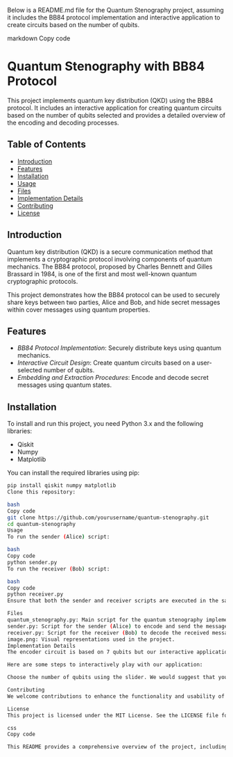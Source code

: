 Below is a README.md file for the Quantum Stenography project, assuming it includes the BB84 protocol implementation and interactive application to create circuits based on the number of qubits.

markdown
Copy code
# Quantum Stenography with BB84 Protocol

This project implements quantum key distribution (QKD) using the BB84 protocol. It includes an interactive application for creating quantum circuits based on the number of qubits selected and provides a detailed overview of the encoding and decoding processes.

## Table of Contents
- [Introduction](#introduction)
- [Features](#features)
- [Installation](#installation)
- [Usage](#usage)
- [Files](#files)
- [Implementation Details](#implementation-details)
- [Contributing](#contributing)
- [License](#license)

## Introduction

Quantum key distribution (QKD) is a secure communication method that implements a cryptographic protocol involving components of quantum mechanics. The BB84 protocol, proposed by Charles Bennett and Gilles Brassard in 1984, is one of the first and most well-known quantum cryptographic protocols.

This project demonstrates how the BB84 protocol can be used to securely share keys between two parties, Alice and Bob, and hide secret messages within cover messages using quantum properties.

## Features

- *BB84 Protocol Implementation*: Securely distribute keys using quantum mechanics.
- *Interactive Circuit Design*: Create quantum circuits based on a user-selected number of qubits.
- *Embedding and Extraction Procedures*: Encode and decode secret messages using quantum states.

## Installation

To install and run this project, you need Python 3.x and the following libraries:
- Qiskit
- Numpy
- Matplotlib

You can install the required libraries using pip:
```bash
pip install qiskit numpy matplotlib
Clone this repository:

bash
Copy code
git clone https://github.com/yourusername/quantum-stenography.git
cd quantum-stenography
Usage
To run the sender (Alice) script:

bash
Copy code
python sender.py
To run the receiver (Bob) script:

bash
Copy code
python receiver.py
Ensure that both the sender and receiver scripts are executed in the same environment to facilitate the quantum key distribution.

Files
quantum_stenography.py: Main script for the quantum stenography implementation.
sender.py: Script for the sender (Alice) to encode and send the message.
receiver.py: Script for the receiver (Bob) to decode the received message.
image.png: Visual representations used in the project.
Implementation Details
The encoder circuit is based on 7 qubits but our interactive application has an option to create circuits based on the number of qubits selected and view them instantaneously.

Here are some steps to interactively play with our application:

Choose the number of qubits using the slider. We would suggest that you choose 7 for the encoding and decoding scheme to work flawlessly. You can also test out other number of qubits to view the generated circuit.

Contributing
We welcome contributions to enhance the functionality and usability of this project. To contribute, please fork the repository, create a new branch, and submit a pull request. Make sure to provide a detailed description of your changes.

License
This project is licensed under the MIT License. See the LICENSE file for more details.

css
Copy code

This README provides a comprehensive overview of the project, including installation instructions, usage guidelines, and implementation details. Feel free to customize it further based on specific requirements or additional features of your project.
